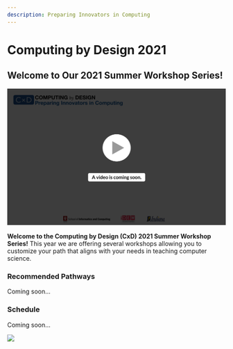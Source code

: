 ```yaml
---
description: Preparing Innovators in Computing
---
```


# Computing by Design 2021

## Welcome to Our 2021 Summer Workshop Series!

![](.gitbook/assets/vidcoming.png)

**Welcome to the Computing by Design \(CxD\) 2021 Summer Workshop Series!** This year we are offering several workshops allowing you to customize your path that aligns with your needs in teaching computer science. 

### Recommended Pathways

Coming soon...

### Schedule

Coming soon...



![](.gitbook/assets/orgbanner.png)

